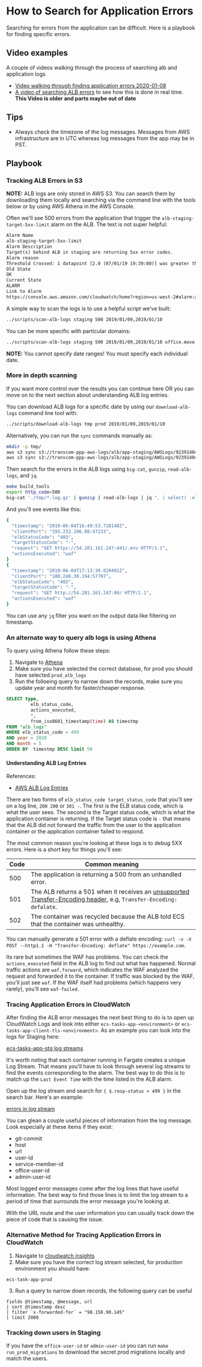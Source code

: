 # How to Search for Application Errors

Searching for errors from the application can be difficult.  Here is a playbook for finding specific errors.

## Video examples

A couple of videos walking through the process of searching alb and application logs

- [Video walking through finding application errors 2020-01-08](https://zoom.us/rec/share/7u5yIuDO02xOWYHuzWz5Zpw4EYH4X6a81XBNr_EPxBw4iI9Ojy7W0SYGJM9lSdQD)
- [A video of searching ALB errors](https://zoom.us/recording/play/2DGo7KYqrvSAYvvEo2--zG_xx93K0ALUMLHJVXJl0X9WRo0lxkXXLAxp8IPHHDA8)
to see how this is done in real time. **This Video is older and parts maybe out of date**

## Tips

- Always check the timezone of the log messages. Messages from AWS infrastructure are in UTC whereas log messages
  from the app may be in PST.

## Playbook

### Tracking ALB Errors in S3

**NOTE:** ALB logs are only stored in AWS S3. You can search them by downloading them locally and searching via the
command line with the tools below or by using AWS Athena in the AWS Console.

Often we'll see 500 errors from the application that trigger the `alb-staging-target-5xx-limit` alarm on the ALB.
The text is not super helpful:

```txt
Alarm Name
alb-staging-target-5xx-limit
Alarm Description
Target(s) behind ALB in staging are returning 5xx error codes.
Alarm reason
Threshold Crossed: 1 datapoint [2.0 (07/01/19 19:39:00)] was greater than or equal to the threshold (2.0).
Old State
OK
Current State
ALARM
Link to Alarm
https://console.aws.amazon.com/cloudwatch/home?region=us-west-2#alarm:alarmFilter=ANY;name=alb-staging-target-5xx-limit
```

A simple way to scan the logs is to use a helpful script we've built:

```sh
../scripts/scan-alb-logs staging 500 2019/01/09,2019/01/10
```

You can be more specific with particular domains:

```sh
../scripts/scan-alb-logs staging 500 2019/01/09,2019/01/10 office.move.mil
```

**NOTE:** You cannot specify date ranges! You must specify each individual date.

### More in depth scanning

If you want more control over the results you can continue here OR you can move on to the next section about understanding
ALB log entries.

You can download ALB logs for a specific date by using our `download-alb-logs` command line tool with:

```sh
../scripts/download-alb-logs tmp prod 2019/01/09,2019/01/10
```

Alternatively, you can run the `sync` commands manually as:

```sh
mkdir -p tmp/
aws s3 sync s3://transcom-ppp-aws-logs/alb/app-staging/AWSLogs/923914045601/elasticloadbalancing/us-west-2/2019/01/09/ ./tmp/
aws s3 sync s3://transcom-ppp-aws-logs/alb/app-staging/AWSLogs/923914045601/elasticloadbalancing/us-west-2/2019/01/10/ ./tmp/
```

Then search for the errors in the ALB logs using `big-cat`, `gunzip`, `read-alb-logs`, and `jq`.

```sh
make build_tools
export http_code=500
big-cat './tmp/*.log.gz' | gunzip | read-alb-logs | jq ". | select( .elbStatusCode | startswith(\"${http_code}\")) | {timestamp, clientPort, elbStatusCode, targetStatusCode, request, actionsExecuted}"
```

And you'll see events like this:

```sh
{
  "timestamp": "2019-06-04T16:49:53.728140Z",
  "clientPort": "193.232.106.88:47233",
  "elbStatusCode": "403",
  "targetStatusCode": "-",
  "request": "GET https://54.201.161.247:443/.env HTTP/1.1",
  "actionsExecuted": "waf"
}
{
  "timestamp": "2019-06-04T17:13:30.820491Z",
  "clientPort": "180.248.30.194:57707",
  "elbStatusCode": "403",
  "targetStatusCode": "-",
  "request": "GET http://54.201.161.247:80/ HTTP/1.1",
  "actionsExecuted": "waf"
}
```

You can use any `jq` filter you want on the output data like filtering on timestamp.

### An alternate way to query alb logs is using Athena

To query using Athena follow these steps:

1. Navigate to [Athena](https://us-west-2.console.aws.amazon.com/athena/home?region=us-west-2#query/history/e6bbe351-39ae-415d-9bfa-b3c00b9b8fb4)
2. Make sure you have selected the correct database, for prod you should have selected `prod_alb_logs`
3. Run the folloeing query to narrow down the records, make sure you update year and month for faster/cheaper response.
```sql
SELECT type,
         elb_status_code,
         actions_executed,
         *,
         from_iso8601_timestamp(time) AS timestmp
FROM "alb_logs"
WHERE elb_status_code > 499
AND year = 2020
AND month = 5
ORDER BY  timestmp DESC limit 50
```


#### Understanding ALB Log Entries

References:

- [AWS ALB Log Entries](https://docs.aws.amazon.com/elasticloadbalancing/latest/application/load-balancer-access-logs.html)

There are two forms of `elb_status_code target_status_code` that you'll see on a log line, `200 200` or `301 -`. The first
is the ELB status code, which is what the user sees.  The second is the Target status code, which is what the application
container is returning. If the Target status code is `-` that means that the ALB did not forward the traffic from the
user to the application container or the application container failed to respond.

The most common reason you're looking at these logs is to debug 5XX errors. Here is a short key for things you'll see:

| Code | Common meaning |
| --- | --- |
| 500 | The application is returning a 500 from an unhandled error. |
| 501 | The ALB returns a 501 when it receives an [unsupported Transfer-Encoding header](https://docs.aws.amazon.com/elasticloadbalancing/latest/application/load-balancer-troubleshooting.html#http-501-issues), e.g, `Transfer-Encoding: defalate`.   |
| 502 | The container was recycled because the ALB told ECS that the container was unhealthy. |

You can manually generate a 501 error with a deflate encoding: `curl -v -X POST --http1.1 -H "Transfer-Encoding: deflate" https://example.com`.

Its rare but sometimes the WAF has problems. You can check the `actions_executed` field in the ALB log to find out
what has happened. Normal traffic actions are `waf,forward`, which indicates the WAF analyzed the request and forwarded it to the container. If traffic was blocked by the WAF, you'll just see `waf`.  If the WAF itself had problems (which happens very rarely), you'll see `waf-failed`.

### Tracing Application Errors in CloudWatch

After finding the ALB error messages the next best thing to do is to open up CloudWatch Logs and look into either
`ecs-tasks-app-<environment>` or `ecs-tasks-app-client-tls-<environment>`.  As an example you can look into the logs
for Staging here:

[ecs-tasks-app-stg log streams](https://console.amazonaws-us-gov.com/cloudwatch/home?region=us-gov-west-1#logStream:group=ecs-tasks-app-stg)

It's worth noting that each container running in Fargate creates a unique Log Stream. That means you'll have to
look through several log streams to find the events corresponding to the alarm.  The best way to do this is to
match up the `Last Event Time` with the time listed in the ALB alarm.

Open up the log stream and search for `{ $.resp-status > 499 }` in the search bar.  Here's an example:

[errors in log stream](https://us-west-2.console.aws.amazon.com/cloudwatch/home?region=us-west-2#logEventViewer:group=ecs-tasks-app-staging;stream=app/app-staging/c0fce04c-d248-4e90-b7c0-a4a5db187c68;filter=%7B%20$.resp-status%20%3E%20499%20%7D;start=2019-01-06T20:40:04Z)

You can glean a couple useful pieces of information from the log message.  Look especially at these items if they exist:

- git-commit
- host
- url
- user-id
- service-member-id
- office-user-id
- admin-user-id

Most logged error messages come after the log lines that have useful information.  The best way to find those lines is to limit the log stream to a period of time that surrounds the error message you're looking at.

With the URL route and the user information you can usually track down the piece of code that is causing the issue.

### Alternative Method for Tracing Application Errors in CloudWatch

1. Navigate to [cloudwatch insights](https://us-west-2.console.aws.amazon.com/cloudwatch/home?region=us-west-2#logs-insights:queryDetail=~(end~'2020-05-16T03*3a59*3a59.999Z~start~'2020-05-15T04*3a00*3a00.000Z~timeType~'ABSOLUTE~tz~'Local~editorString~'fields*20*40timestamp*2c*20*40message*2c*20url*2c*20*60resp-status*60*0a*7c*20sort*20*40timestamp*20desc*0a*7c*20filter*20*60x-forwarded-for*60*20*3d*20*2298.150.90.145*22*0a*7c*20limit*202000~isLiveTail~false~queryId~'48b8513b-b1a3-447b-a5cd-4ee0a3f65739~source~(~'ecs-tasks-app-prod)))
2. Make sure you have the correct log stream selected, for production environment you should have:
```
ecs-task-app-prod
```
3. Run a query to narrow down records, the following query can be useful 
```
fields @timestamp, @message, url
| sort @timestamp desc
| filter `x-forwarded-for` = "98.150.90.145"
| limit 2000
```

### Tracking down users in Staging

If you have the `office-user-id` or `admin-user-id` you can run `make run_prod_migrations` to download the secret
prod migrations locally and match the users.
